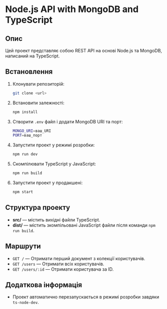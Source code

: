 # Node.js API with MongoDB and TypeScript

## Опис

Цей проект представляє собою REST API на основі Node.js та MongoDB, написаний на TypeScript.

## Встановлення

1. Клонувати репозиторій:
   ```bash
   git clone <url>
   ```

2. Встановити залежності:
   ```bash
   npm install
   ```

3. Створити `.env` файл і додати MongoDB URI та порт:
   ```bash
   MONGO_URI=ваш_URI
   PORT=ваш_порт
   ```

4. Запустити проект у режимі розробки:
   ```bash
   npm run dev
   ```

5. Скомпілювати TypeScript у JavaScript:
   ```bash
   npm run build
   ```

6. Запустити проект у продакшені:
   ```bash
   npm start
   ```

## Структура проекту

- **src/** — містить вихідні файли TypeScript.
- **dist/** — містить зкомпільовані JavaScript файли після команди `npm run build`.

## Маршрути

- `GET /` — Отримати перший документ з колекції користувачів.
- `GET /users` — Отримати всіх користувачів.
- `GET /users/:id` — Отримати користувача за ID.

## Додаткова інформація

- Проект автоматично перезапускається в режимі розробки завдяки `ts-node-dev`.
